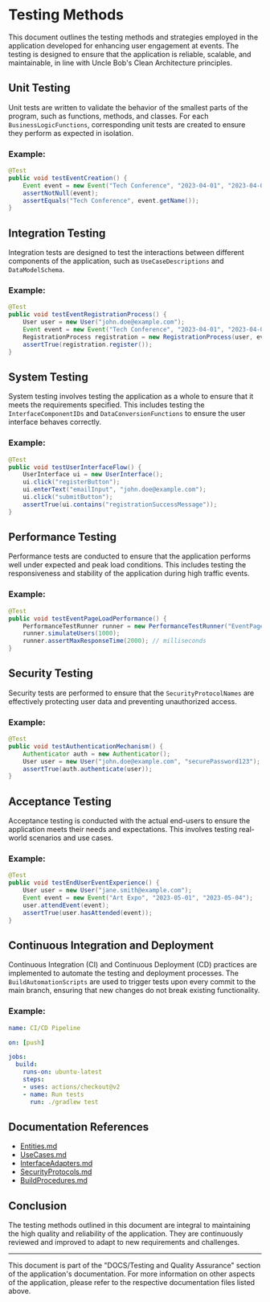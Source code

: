 # Testing Methods

This document outlines the testing methods and strategies employed in the application developed for enhancing user engagement at events. The testing is designed to ensure that the application is reliable, scalable, and maintainable, in line with Uncle Bob's Clean Architecture principles.

## Unit Testing

Unit tests are written to validate the behavior of the smallest parts of the program, such as functions, methods, and classes. For each `BusinessLogicFunctions`, corresponding unit tests are created to ensure they perform as expected in isolation.

### Example:
```java
@Test
public void testEventCreation() {
    Event event = new Event("Tech Conference", "2023-04-01", "2023-04-03");
    assertNotNull(event);
    assertEquals("Tech Conference", event.getName());
}
```

## Integration Testing

Integration tests are designed to test the interactions between different components of the application, such as `UseCaseDescriptions` and `DataModelSchema`.

### Example:
```java
@Test
public void testEventRegistrationProcess() {
    User user = new User("john.doe@example.com");
    Event event = new Event("Tech Conference", "2023-04-01", "2023-04-03");
    RegistrationProcess registration = new RegistrationProcess(user, event);
    assertTrue(registration.register());
}
```

## System Testing

System testing involves testing the application as a whole to ensure that it meets the requirements specified. This includes testing the `InterfaceComponentIDs` and `DataConversionFunctions` to ensure the user interface behaves correctly.

### Example:
```java
@Test
public void testUserInterfaceFlow() {
    UserInterface ui = new UserInterface();
    ui.click("registerButton");
    ui.enterText("emailInput", "john.doe@example.com");
    ui.click("submitButton");
    assertTrue(ui.contains("registrationSuccessMessage"));
}
```

## Performance Testing

Performance tests are conducted to ensure that the application performs well under expected and peak load conditions. This includes testing the responsiveness and stability of the application during high traffic events.

### Example:
```java
@Test
public void testEventPageLoadPerformance() {
    PerformanceTestRunner runner = new PerformanceTestRunner("EventPageLoad");
    runner.simulateUsers(1000);
    runner.assertMaxResponseTime(2000); // milliseconds
}
```

## Security Testing

Security tests are performed to ensure that the `SecurityProtocolNames` are effectively protecting user data and preventing unauthorized access.

### Example:
```java
@Test
public void testAuthenticationMechanism() {
    Authenticator auth = new Authenticator();
    User user = new User("john.doe@example.com", "securePassword123");
    assertTrue(auth.authenticate(user));
}
```

## Acceptance Testing

Acceptance testing is conducted with the actual end-users to ensure the application meets their needs and expectations. This involves testing real-world scenarios and use cases.

### Example:
```java
@Test
public void testEndUserEventExperience() {
    User user = new User("jane.smith@example.com");
    Event event = new Event("Art Expo", "2023-05-01", "2023-05-04");
    user.attendEvent(event);
    assertTrue(user.hasAttended(event));
}
```

## Continuous Integration and Deployment

Continuous Integration (CI) and Continuous Deployment (CD) practices are implemented to automate the testing and deployment processes. The `BuildAutomationScripts` are used to trigger tests upon every commit to the main branch, ensuring that new changes do not break existing functionality.

### Example:
```yaml
name: CI/CD Pipeline

on: [push]

jobs:
  build:
    runs-on: ubuntu-latest
    steps:
    - uses: actions/checkout@v2
    - name: Run tests
      run: ./gradlew test
```

## Documentation References

- [Entities.md](../Core%20Business%20Logic/Entities.md)
- [UseCases.md](../Business%20Processes/UseCases.md)
- [InterfaceAdapters.md](../Data%20Conversion%20and%20User%20Interface/InterfaceAdapters.md)
- [SecurityProtocols.md](../Security%20and%20Authentication/SecurityProtocols.md)
- [BuildProcedures.md](../Build%20Process%20and%20Dependency%20Management/BuildProcedures.md)

## Conclusion

The testing methods outlined in this document are integral to maintaining the high quality and reliability of the application. They are continuously reviewed and improved to adapt to new requirements and challenges.

---

This document is part of the "DOCS/Testing and Quality Assurance" section of the application's documentation. For more information on other aspects of the application, please refer to the respective documentation files listed above.
